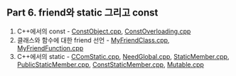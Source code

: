 ## Part 6. friend와 static 그리고 const
1) C++에서의 const - [ConstObject.cpp](https://github.com/je-s0n/cpp-playground/blob/main/cp06/ConstObject.cpp), [ConstOverloading.cpp](https://github.com/je-s0n/cpp-playground/blob/main/cp06/ConstOverloading.cpp)
2) 클래스와 함수에 대한 friend 선언 - [MyFriendClass.cpp](https://github.com/je-s0n/cpp-playground/blob/main/cp06/MyFriendClass.cpp), [MyFriendFunction.cpp](https://github.com/je-s0n/cpp-playground/blob/main/cp06/MyFriendFunction.cpp)
3) C++에서의 static - [CComStatic.cpp](https://github.com/je-s0n/cpp-playground/blob/main/cp06/CComStatic.cpp), [NeedGlobal.cpp](https://github.com/je-s0n/cpp-playground/blob/main/cp06/NeedGlobal.cpp), [StaticMember.cpp](https://github.com/je-s0n/cpp-playground/blob/main/cp06/StaticMember.cpp), [PublicStaticMember.cpp](https://github.com/je-s0n/cpp-playground/blob/main/cp06/PublicStaticMember.cpp), [ConstStaticMember.cpp](https://github.com/je-s0n/cpp-playground/blob/main/cp06/ConstStaticMember.cpp), [Mutable.cpp](https://github.com/je-s0n/cpp-playground/blob/main/cp06/Mutable.cpp)
